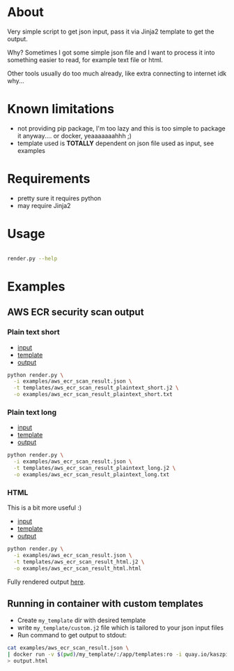 # About

Very simple script to get json input, pass it via Jinja2 template to get the output.

Why? Sometimes I got some simple json file and I want to process it into
something easier to read, for example text file or html.

Other tools usually do too much already, like extra connecting to internet idk why...

# Known limitations

* not providing pip package, I'm too lazy and this is too simple to package it anyway.... or docker, yeaaaaaaahhh ;)
* template used is **TOTALLY** dependent on json file used as input, see examples

# Requirements

* pretty sure it requires python
* may require Jinja2

# Usage

```bash

render.py --help

```

# Examples

## AWS ECR security scan output

### Plain text short

* [input](examples/aws_ecr_scan_result.json)
* [template](templates/aws_ecr_scan_result_plaintext_short.j2) 
* [output](examples/aws_ecr_scan_result_plaintext_short.txt)

```bash
python render.py \
  -i examples/aws_ecr_scan_result.json \
  -t templates/aws_ecr_scan_result_plaintext_short.j2 \
  -o examples/aws_ecr_scan_result_plaintext_short.txt
```

### Plain text long

* [input](examples/aws_ecr_scan_result.json)
* [template](templates/aws_ecr_scan_result_plaintext_long.j2) 
* [output](examples/aws_ecr_scan_result_plaintext_long.txt)


```bash
python render.py \
  -i examples/aws_ecr_scan_result.json \
  -t templates/aws_ecr_scan_result_plaintext_long.j2 \
  -o examples/aws_ecr_scan_result_plaintext_long.txt
```

### HTML

This is a bit more useful :)

* [input](examples/aws_ecr_scan_result.json)
* [template](templates/aws_ecr_scan_result_html.j2) 
* [output](examples/aws_ecr_scan_result_html.html)

```bash
python render.py \
  -i examples/aws_ecr_scan_result.json \
  -t templates/aws_ecr_scan_result_html.j2 \
  -o examples/aws_ecr_scan_result_html.html
```

Fully rendered output [here](https://nvtkaszpir.github.io/python-json-via-jinja2-render/).

## Running in container with custom templates

* Create `my_template` dir with desired template
* write `my_template/custom.j2` file which is tailored to your json input files
* Run command to get output to stdout:

```bash
cat examples/aws_ecr_scan_result.json \
| docker run -v $(pwd)/my_template/:/app/templates:ro -i quay.io/kaszpir/python-json-via-jinja2-render -t templates/custom.j2 \
> output.html

```
